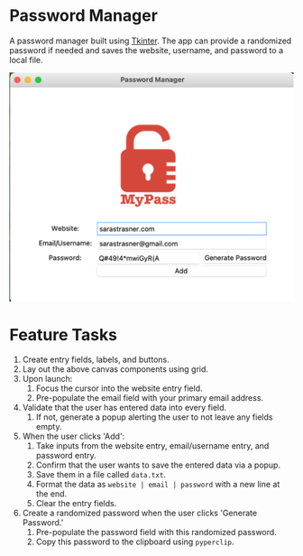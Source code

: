 # Password Manager
A password manager built using [Tkinter](https://tkdocs.com/). The app can provide a randomized password 
if needed and saves the website, username, and password to a local file.

![Password Manager Screenshot](passwordManager.jpg)

# Feature Tasks
1. Create entry fields, labels, and buttons.
1. Lay out the above canvas components using grid.
1. Upon launch:
   1. Focus the cursor into the website entry field.
    1. Pre-populate the email field with your primary email address.
1. Validate that the user has entered data into every field.
   1. If not, generate a popup alerting the user to not leave any fields empty.
1. When the user clicks 'Add':
   1. Take inputs from the website entry, email/username entry, and password entry. 
   1. Confirm that the user wants to save the entered data via a popup.
   1. Save them in a file called `data.txt`.
   1. Format the data as `website | email | password` with a new line at the end.
   1. Clear the entry fields.
1. Create a randomized password when the user clicks 'Generate Password.'
   1. Pre-populate the password field with this randomized password.
   1. Copy this password to the clipboard using `pyperclip`.
   
